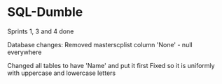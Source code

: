 # SQL-Dumble

Sprints 1, 3 and 4 done

Database changes:
Removed masterscplist column 'None' - null everywhere

Changed all tables to have 'Name' and put it first
Fixed so it is uniformly with uppercase and lowercase letters

